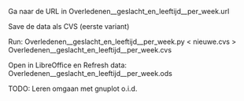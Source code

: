 Ga naar de URL in Overledenen__geslacht_en_leeftijd__per_week.url

Save de data als CVS (eerste variant)

Run:
    Overledenen__geslacht_en_leeftijd__per_week.py < nieuwe.cvs > Overledenen__geslacht_en_leeftijd__per_week.cvs

Open in LibreOffice en Refresh data:
    Overledenen__geslacht_en_leeftijd__per_week.ods

TODO: Leren omgaan met gnuplot o.i.d.
